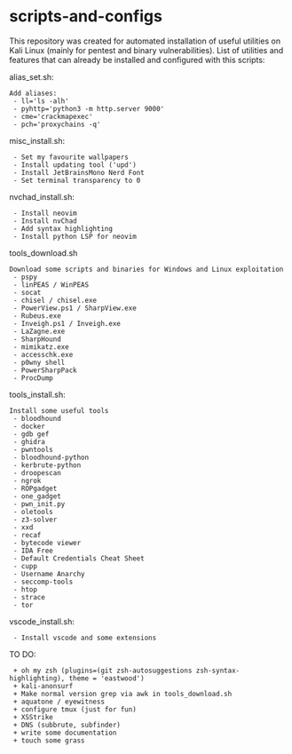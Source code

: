 # scripts-and-configs
This repository was created for automated installation of useful utilities on Kali Linux (mainly for pentest and binary vulnerabilities).
List of utilities and features that can already be installed and configured with this scripts:

alias_set.sh:
```
Add aliases:
 - ll='ls -alh'
 - pyhttp='python3 -m http.server 9000'
 - cme='crackmapexec'
 - pch='proxychains -q'
```

misc_install.sh:
```
 - Set my favourite wallpapers
 - Install updating tool ('upd')
 - Install JetBrainsMono Nerd Font
 - Set terminal transparency to 0
```

nvchad_install.sh:
```
 - Install neovim
 - Install nvChad
 - Add syntax highlighting
 - Install python LSP for neovim
```

tools_download.sh
```
Download some scripts and binaries for Windows and Linux exploitation
 - pspy
 - linPEAS / WinPEAS
 - socat
 - chisel / chisel.exe
 - PowerView.ps1 / SharpView.exe
 - Rubeus.exe
 - Inveigh.ps1 / Inveigh.exe
 - LaZagne.exe
 - SharpHound
 - mimikatz.exe
 - accesschk.exe
 - p0wny shell
 - PowerSharpPack
 - ProcDump
```

tools_install.sh:
```
Install some useful tools
 - bloodhound
 - docker
 - gdb gef
 - ghidra
 - pwntools
 - bloodhound-python
 - kerbrute-python
 - droopescan
 - ngrok
 - ROPgadget
 - one_gadget
 - pwn_init.py
 - oletools
 - z3-solver
 - xxd
 - recaf
 - bytecode viewer
 - IDA Free
 - Default Credentials Cheat Sheet
 - cupp
 - Username Anarchy
 - seccomp-tools
 - htop
 - strace
 - tor
```

vscode_install.sh:
```
 - Install vscode and some extensions
```

TO DO:
```
 + oh my zsh (plugins=(git zsh-autosuggestions zsh-syntax-highlighting), theme = 'eastwood')
 + kali-anonsurf
 + Make normal version grep via awk in tools_download.sh
 + aquatone / eyewitness
 + configure tmux (just for fun)
 + XSStrike
 + DNS (subbrute, subfinder)
 + write some documentation
 + touch some grass
```
